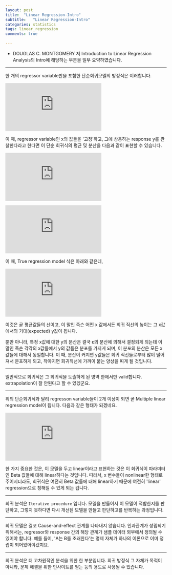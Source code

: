 ```yaml
---
layout: post
title:  "Linear Regression-Intro"
subtitle:   "Linear Regression-Intro"
categories: statistics
tags: linear_regression
comments: true

---
```


- DOUGLAS C. MONTGOMERY 저 Introduction to Linear Regression Analysis의 Intro에 해당하는 부분을 일부 요약하였습니다.  

---
한 개의 regressor variable만을 포함한 단순회귀모델의 방정식은 이러합니다.

![](https://latex.codecogs.com/gif.latex?y%20%3D%20%5Cbeta_%7B0%7D%20&plus;%20%5Cbeta_%7B1%7Dx%20&plus;%20%5Cvarepsilon)  

이 때, regressor variable인 x의 값들을 '고정'하고, 그에 상응하는 response y를 관찰한다라고 한다면
이 단순 회귀식의 평균 및 분산을 다음과 같이 표현할 수 있습니다.

![평균](https://latex.codecogs.com/gif.latex?E%28y%7Cx%29%20%3D%20%5Cmu_%7By%7Cx%7D%20%3D%20E%28%5Cbeta_%7B0%7D%20&plus;%20%5Cbeta_%7B1%7Dx%20&plus;%20%5Cvarepsilon%29%20%3D%20%5Cbeta_%7B0%7D%20&plus;%20%5Cbeta_%7B1%7Dx)  

![분산](https://latex.codecogs.com/gif.latex?Var%28y%7Cx%29%20%3D%20%5Csigma%5E2_%7By%7Cx%7D%20%3D%20Var%28%5Cbeta_%7B0%7D%20&plus;%20%5Cbeta_%7B1%7Dx%20&plus;%20%5Cvarepsilon%29%20%3D%20%5Csigma%5E2)  

이 때, True regression model 식은 아래와 같은데,  
  
![](https://latex.codecogs.com/gif.latex?%5Cmu_%28y%7Cx%29%20%3D%20%5Cbeta_%7B0%7D%20&plus;%20%5Cbeta_%7B1%7Dx)  

이것은 곧 평균값들의 선이고, 이 말인 즉슨 어떤 x 값에서든 회귀 직선의 높이는 그 x값에서의 기대(expected) y값이 됩니다.

뿐만 아니라, 특정 x값에 대한 y의 분산은 결국 ε의 분산에 의해서 결정되게 되는데
이 말인 즉슨 각각의 x값들에서 y의 값들은 분포를 가지게 되며, 이 분포의 분산은 모든 x 값들에 대해서 동일합니다.
이 때, 분산이 커지면 y값들은 회귀 직선들로부터 많이 떨어져서 분포하게 되고, 작아지면 회귀직선에 가까이 붙는 양상을 띠게 될 것입니다.

---

일반적으로 회귀식은 그 회귀식을 도출하게 된 영역 한에서만 valid합니다. 
extrapolation이 잘 안된다고 할 수 있겠군요. 

--- 

위의 단순회귀식과 달리 regresson variable들이 2개 이상이 되면 곧 Multiple linear regression model이 됩니다.
다음과 같은 형태가 되겠네요.

![](https://latex.codecogs.com/gif.latex?y%20%3D%20%5Cbeta_0%20&plus;%20%5Cbeta_1x_%7B1%7D%20&plus;%20%5Cbeta_2x_%7B2%7D%20&plus;%20...%20&plus;%20%5Cbeta_kx_k%20&plus;%20%5Cvarepsilon)  

한 가지 중요한 것은, 이 모델을 두고 linear이라고 표현하는 것은 이 회귀식이 파라미터인 Beta 값들에 대해 linear하다는 것입니다. 
따라서, x 변수들이 nonlinear한 형태로 주어지더라도, 회귀식은 여전히 Beta 값들에 대해 linear하기 때문에 여전히 'linear' regression으로 칭해질 수 있게 되는 겁니다.

---

회귀 분석은 ```Iterative procedure``` 입니다. 
모델을 만들어서 이 모델이 적합한지를 판단하고, 그렇지 못하다면 다시 개선된 모델을 만들고 판단하고를 반복하는 과정입니다. 

--- 

회귀 모델은 결코 Cause-and-effect 관계를 나타내지 않습니다. 인과관계가 성립되기 위해서는, regressor와 response 간의 해당 관계가 샘플 데이터 외부에서 정의될 수 있어야 합니다. 예를 들어, 'A는 B를 초래한다'는 명제 자체가 하나의 이론으로 이미 정립이 되어있어야겠지요. 

---

회귀 분석은 더 고차원적인 분석을 위한 한 부분입니다. 회귀 방정식 그 자체가 목적이 아니라, 문제 해결을 위한 인사이트를 얻는 등의 용도로 사용될 수 있습니다. 
